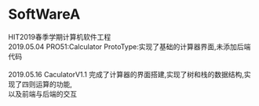 # SoftWareA<Br/>
HIT2019春季学期计算机软件工程<Br/>
2019.05.04  PRO51:Calculator ProtoType:实现了基础的计算器界面,未添加后端代码<Br/>
<Br/>
2019.05.16 CaculatorV1.1 完成了计算器的界面搭建,实现了树和栈的数据结构,实现了四则运算的功能,<Br/>
以及前端与后端的交互<Br/>
